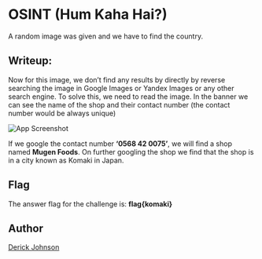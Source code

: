 # OSINT (Hum Kaha Hai?)

A random image was given and we have to find the country.

## Writeup:

Now for this image, we don’t find any results by directly by reverse searching the image in Google Images or Yandex Images or any other search engine. 
To solve this, we need to read the image. In the banner we can see the name of the shop and their contact number (the contact number would be always unique)

![App Screenshot](https://raw.githubusercontent.com/ashtrace/MriirsCTF/main/WriteUp/OSINT/Reverse%20Image%20Task%202.png)



If we google the contact number **‘0568 42 0075’**, we will find a shop named **Mugen Foods**. On further googling the shop we find that the shop is in a city known as Komaki in Japan.

## Flag
The answer flag for the challenge is:
**flag{komaki}**


## Author
 [Derick Johnson](https://www.linkedin.com/in/derick-m-johnson/)
